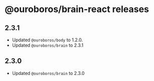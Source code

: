 # @ouroboros/brain-react releases

## 2.3.1
- Updated `@ouroboros/body` to 1.2.0.
- Updated `@ouroboros/brain` to 2.3.1

## 2.3.0
- Updated `@ouroboros/brain` to 2.3.0